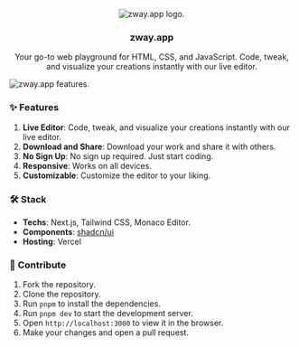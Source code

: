 <div align="center">

![zway.app logo.](https://zway.vercel.app/favicon.ico)

<h3>zway.app</h3>
<p>
    Your go-to web playground for HTML, CSS, and JavaScript. Code, tweak, and visualize your creations instantly with our live editor.
</p>
</div>

![zway.app features.](https://i.ibb.co/r5wBd3w/boxs-new.png)

### ✨ **Features**

1. **Live Editor**: Code, tweak, and visualize your creations instantly with our live editor.
2. **Download and Share**: Download your work and share it with others.
3. **No Sign Up**: No sign up required. Just start coding.
4. **Responsive**: Works on all devices.
5. **Customizable**: Customize the editor to your liking. 

### 🛠️ Stack

- **Techs**: Next.js, Tailwind CSS, Monaco Editor.
- **Components**: [shadcn/ui](https://ui.shadcn.com)
- **Hosting**: Vercel

### 🚀 **Contribute**

1. Fork the repository.
2. Clone the repository.
3. Run `pnpm` to install the dependencies.
4. Run `pnpm dev` to start the development server.
5. Open `http://localhost:3000` to view it in the browser.
6. Make your changes and open a pull request.